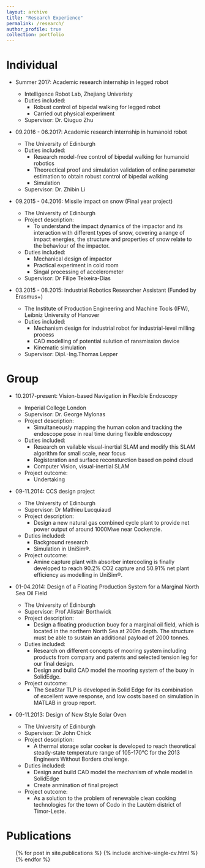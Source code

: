 ```yaml
---
layout: archive
title: "Research Experience"
permalink: /research/
author_profile: true
collection: portfolio
---
```


Individual
======
* Summer 2017: Academic research internship in legged robot
  * Intelligence Robot Lab, Zhejiang Univeristy 
  * Duties included:
    * Robust control of bipedal walking for legged robot 
    * Carried out physical experiment 
  * Supervisor: Dr. Qiuguo Zhu

* 09.2016 - 06.2017: Academic research internship in humanoid robot
  * The University of Edinburgh
  * Duties included: 
    * Research model-free control of bipedal walking for humanoid robotics 
    * Theorectical proof and simulation validation of online parameter estimation to obtain robust control of bipedal walking
    * Simulation 
  * Supervisor: Dr. Zhibin Li

* 09.2015 - 04.2016: Missile impact on snow (Final year project)
  * The University of Edinburgh
  * Project description:
    * To understand the impact dynamics of the impactor and its interaction with different types of snow, covering a range of impact energies, the structure and properties of snow relate to the behaviour of the impactor.
  * Duties included: 
    * Mechanical design of impactor
    * Practical experiment in cold room
    * Singal processing of accelerometer
  * Supervisor: Dr Filipe Teixeira-Dias 

* 03.2015 - 08.2015: Industrial Robotics Researcher Assistant (Funded by Erasmus+)
  * The Institute of Production Engineering and Machine Tools (IFW), Leibniz University of Hanover
  * Duties included: 
    * Mechanism design for industrial robot for industrial-level milling process
    * CAD modelling of potential sulution of ransmission device
    * Kinematic simulation
  * Supervisor: Dipl.-Ing.Thomas Lepper 


Group
======
* 10.2017-present: Vision-based Navigation in Flexible Endoscopy
  * Imperial College London
  * Supervisor: Dr. George Mylonas
  * Project description:
    * Simultaneously mapping the human colon and tracking the endoscope pose in real time during flexible endoscopy
  * Duties included: 
    * Research on vailable visual-inertial SLAM and modify this SLAM algorithm for small scale, near focus
    * Registeration and surface reconsturction based on poind cloud
    * Computer Vision, visual-inertial SLAM  
  * Project outcome: 
    * Undertaking 

* 09-11.2014: CCS design project
  * The University of Edinburgh
  * Supervisor: Dr Mathieu Lucquiaud 
  * Project description:
    * Design a new natural gas combined cycle plant to provide net power output of around 1000Mwe near Cockenzie. 
  * Duties included: 
    * Background research
    * Simulation in UniSim®.
  * Project outcome:
    * Amine capture plant with absorber intercooling is finally developed to reach 90.2% CO2 capture and 50.91% net plant efficiency as modelling in UniSim®.

* 01-04.2014: Design of a Floating Production System for a Marginal North Sea Oil Field
  * The University of Edinburgh
  * Supervisor: Prof Alistair Borthwick 
  * Project description:
    * Design a floating production buoy for a marginal oil field, which is located in the northern North Sea at 200m depth. The structure must be able to sustain an additional payload of 2000 tonnes. 
  * Duties included: 
    * Research on different concepts of mooring system including products from company and patents and selected tension leg for our final design. 
    * Design and build CAD model the mooring system of the buoy in SolidEdge. 
  * Project outcome:
    * The SeaStar TLP is developed in Solid Edge for its combination of excellent wave response, and low costs based on simulation in MATLAB in group report.

* 09-11.2013: Design of New Style Solar Oven 
  * The University of Edinburgh
  * Supervisor: Dr John Chick 
  * Project description:
    * A thermal storage solar cooker is developed to reach theoretical steady-state temperature range of 105-170°C for the 2013 Engineers Without Borders challenge. 
  * Duties included: 
    * Design and build CAD model the mechanism of whole model in SolidEdge
    * Create anmination of final project 
  * Project outcome:
    * As a solution to the problem of renewable clean cooking technologies for the town of Codo in the Lautém district of Timor-Leste.


Publications
======
  <ul>{% for post in site.publications %}
    {% include archive-single-cv.html %}
  {% endfor %}</ul>
  
 
